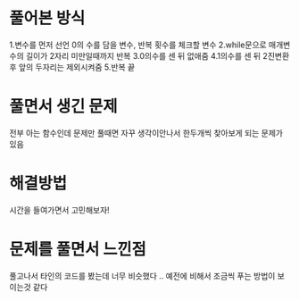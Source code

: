 # 풀어본 방식

1.변수를 먼저 선언 0의 수를 담을 변수, 반복 횟수를 체크할 변수
2.while문으로 매개변수의 길이가 2자리 미만일때까지 반복
3.0의수를 센 뒤 없애줌
4.1의수를 센 뒤 2진변환 후 앞의 두자리는 제외시켜줌 5.반복 끝

# 풀면서 생긴 문제

전부 아는 함수인데 문제만 풀때면 자꾸 생각이안나서 한두개씩 찾아보게 되는 문제가 있음

# 해결방법

시간을 들여가면서 고민해보자!

# 문제를 풀면서 느낀점

풀고나서 타인의 코드를 봤는데 너무 비슷했다 .. 예전에 비해서 조금씩 푸는 방법이 보이는것 같다
